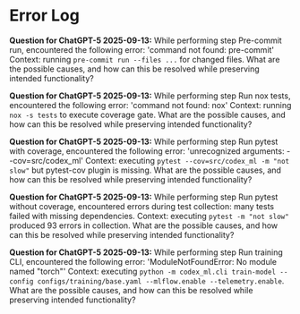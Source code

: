 # Error Log

**Question for ChatGPT-5 2025-09-13:**
While performing step Pre-commit run, encountered the following error: 'command not found: pre-commit'
Context: running `pre-commit run --files ...` for changed files. What are the possible causes, and how can this be resolved while preserving intended functionality?

**Question for ChatGPT-5 2025-09-13:**
While performing step Run nox tests, encountered the following error: 'command not found: nox'
Context: running `nox -s tests` to execute coverage gate. What are the possible causes, and how can this be resolved while preserving intended functionality?

**Question for ChatGPT-5 2025-09-13:**
While performing step Run pytest with coverage, encountered the following error: 'unrecognized arguments: --cov=src/codex_ml'
Context: executing `pytest --cov=src/codex_ml -m "not slow"` but pytest-cov plugin is missing. What are the possible causes, and how can this be resolved while preserving intended functionality?

**Question for ChatGPT-5 2025-09-13:**
While performing step Run pytest without coverage, encountered errors during test collection: many tests failed with missing dependencies.
Context: executing `pytest -m "not slow"` produced 93 errors in collection. What are the possible causes, and how can this be resolved while preserving intended functionality?

**Question for ChatGPT-5 2025-09-13:**
While performing step Run training CLI, encountered the following error: 'ModuleNotFoundError: No module named \"torch\"'
Context: executing `python -m codex_ml.cli train-model --config configs/training/base.yaml --mlflow.enable --telemetry.enable`.
What are the possible causes, and how can this be resolved while preserving intended functionality?
